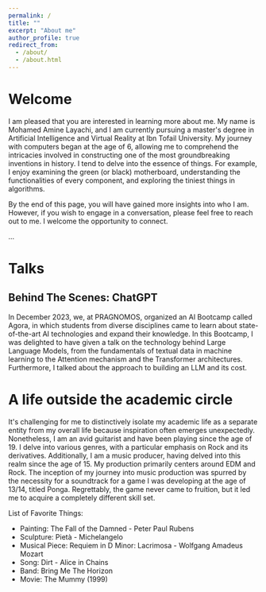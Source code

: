 ```yaml
---
permalink: /
title: ""
excerpt: "About me"
author_profile: true
redirect_from: 
  - /about/
  - /about.html
---
```

**Welcome**
===========================
I am pleased that you are interested in learning more about me. My name is Mohamed Amine Layachi, and I am currently pursuing a master's degree in Artificial Intelligence and Virtual Reality at Ibn Tofail University. My journey with computers began at the age of 6, allowing me to comprehend the intricacies involved in constructing one of the most groundbreaking inventions in history. I tend to delve into the essence of things. For example, I enjoy examining the green (or black) motherboard, understanding the functionalities of every component, and exploring the tiniest things in algorithms.

By the end of this page, you will have gained more insights into who I am. However, if you wish to engage in a conversation, please feel free to reach out to me. I welcome the opportunity to connect.

...

# **Talks**

## Behind The Scenes: ChatGPT

In December 2023, we, at PRAGNOMOS, organized an AI Bootcamp called Agora, in which students from diverse disciplines came to learn about state-of-the-art AI technologies and expand their knowledge. In this Bootcamp, I was delighted to have given a talk on the technology behind Large Language Models, from the fundamentals of textual data in machine learning to the Attention mechanism and the Transformer architectures. Furthermore, I talked about the approach to building an LLM and its cost.


**A life outside the academic circle**
======
It's challenging for me to distinctively isolate my academic life as a separate entity from my overall life because inspiration often emerges unexpectedly. Nonetheless, I am an avid guitarist and have been playing since the age of 19. I delve into various genres, with a particular emphasis on Rock and its derivatives. Additionally, I am a music producer, having delved into this realm since the age of 15. My production primarily centers around EDM and Rock. The inception of my journey into music production was spurred by the necessity for a soundtrack for a game I was developing at the age of 13/14, titled Ponga. Regrettably, the game never came to fruition, but it led me to acquire a completely different skill set.

List of Favorite Things:
* Painting: The Fall of the Damned - Peter Paul Rubens
* Sculpture: Pietà - Michelangelo
* Musical Piece: Requiem in D Minor: Lacrimosa - Wolfgang Amadeus Mozart
* Song: Dirt - Alice in Chains
* Band: Bring Me The Horizon
* Movie: The Mummy (1999)



